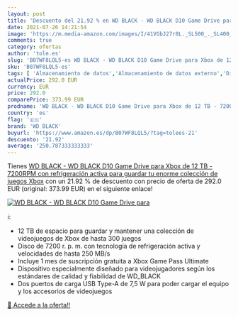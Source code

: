 ```yaml
---
layout: post
title: 'Descuento del 21.92 % en WD BLACK - WD BLACK D10 Game Drive para '
date: 2021-07-26 14:21:54
image: 'https://m.media-amazon.com/images/I/41VGbJ27r8L._SL500_._SL400_.jpg'
comments: true
category: ofertas
author: 'tole.es'
slug: 'B07WF8LQL5-es WD BLACK - WD BLACK D10 Game Drive para Xbox de 12 TB -...'
sku: 'B07WF8LQL5-es'
tags: [ 'Almacenamiento de datos','Almacenamiento de datos externo','Discos duros externos','Informática','wd black','xbox', ]
actualPrice: 292.0 EUR
currency: EUR
price: 292.0
comparePrice: 373.99 EUR
prodname: 'WD BLACK - WD BLACK D10 Game Drive para Xbox de 12 TB - 7200RPM con refrigeración activa para guardar tu enorme colección de juegos Xbox'
country: 'es'
flag: '🇪🇸'
brand: 'WD BLACK'
buyurl: 'https://www.amazon.es/dp/B07WF8LQL5/?tag=tolees-21'
descuento: '21.92'
average: '250.787333333333'
---
```


Tienes [WD BLACK - WD BLACK D10 Game Drive para Xbox de 12 TB - 7200RPM con refrigeración activa para guardar tu enorme colección de juegos Xbox](https://www.amazon.es/dp/B07WF8LQL5/?tag=tolees-21) con un 21.92 % de descuento con precio de oferta de 292.0 EUR (original: 373.99 EUR) en el siguiente enlace!

[![WD BLACK - WD BLACK D10 Game Drive para ](https://m.media-amazon.com/images/I/41VGbJ27r8L._SL500_._SL400_.jpg)](https://www.amazon.es/dp/B07WF8LQL5/?tag=tolees-21)

ℹ️:

- 12 TB de espacio para guardar y mantener una colección de videojuegos de Xbox de hasta 300 juegos
- Disco de 7200 r. p. m. con tecnología de refrigeración activa y velocidades de hasta 250 MB/s
- Incluye 1 mes de suscripción gratuita a Xbox Game Pass Ultimate
- Dispositivo especialmente diseñado para videojugadores según los estándares de calidad y fiabilidad de WD_BLACK
- Dos puertos de carga USB Type-A de 7,5 W para poder cargar el equipo y los accesorios de videojuegos

[🛒 Accede a la oferta!!](https://www.amazon.es/dp/B07WF8LQL5/?tag=tolees-21)
